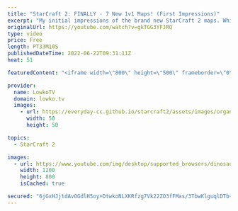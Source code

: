 ```yaml
---
title: "StarCraft 2: FINALLY - 7 New 1v1 Maps! (First Impressions)"
excerpt: "My initial impressions of the brand new StarCraft 2 maps. While it has always been the norm to replace a few of the maps every new StarCraft 2 season, this time around ESL and Blizzard decided to refresh all seven maps in the map pool all at once. This means that soon all professional games of SC2 and"
originalUrl: https://youtube.com/watch?v=gkTGG3YFJRQ
type: video
price: Free
length: PT33M10S
publishedDateTime: 2022-06-22T09:31:11Z
heat: 51

featuredContent: "<iframe width=\"800\" height=\"500\" frameborder=\"0\" src=\"https://www.youtube.com/embed/gkTGG3YFJRQ\" allow=\"accelerometer; autoplay; encrypted-media; gyroscope; picture-in-picture\" allowfullscreen></iframe>"

provider:
  name: LowkoTV
  domain: lowko.tv
  images:
    - url: https://everyday-cc.github.io/starcraft2/assets/images/organizations/lowko.tv-50x50.jpg
      width: 50
      height: 50

topics:
  - StarCraft 2

images:
  - url: https://www.youtube.com/img/desktop/supported_browsers/dinosaur.png
    width: 1200
    height: 800
    isCached: true

secured: "6jGxHJjtdAvOGdlH5oy+DtwkoNLXKRfzg7Vk22ZO3fFMas/3TbwKlguqlDTb+vSZkQQ827GdJyDMYKnvli66SQL0KQTKA9zIotbX7tfWZvLclPwcwwD9BPVXrKLQ8yJevtYuzUDZ1EGyLYZCAlr48dSVPcHApwKeUzZQDpU7G6FREJCFhsPwgOSc+QRUK/iZA3FyxszgWtb4IDBP5sHUVlejfPNpCjAgXH2n9DZwsOZukZwtRvH2ZVcGqum7cSuptoP8X4/R3ebYgJ5BSNpooWzOAw6Yc7AsJ70vs8e34gxLEomCywUEktPCmhZrgAdqyTbXxKrac2udvdYdICsfsjVputrvgI/KDWzD1LM5tVa6VWeKOURhU1Bdq2FfsiMnvCWTY7TFNnBCW0HBCaS7zjyZbqhgGPWixfJwG7BcVJQ=;mSwe2VH4QMUIryARya1e8w=="
---
```



